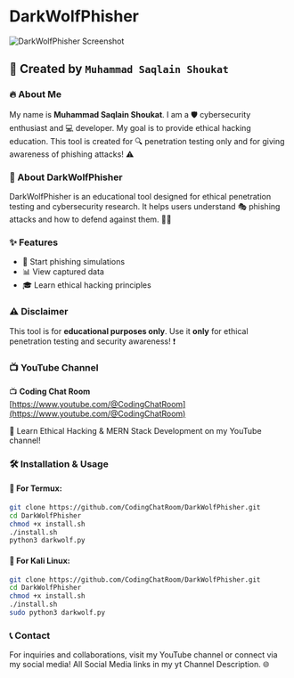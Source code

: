 # DarkWolfPhisher

![DarkWolfPhisher Screenshot](https://yt3.ggpht.com/woFr9oOm9ZJIVKDYHSfwnHHFXiVtuRiE2EWWBk1zUCobYKeM06Fik1o8v_I39gerdgkU8iauB4P1APY=s1280-rw-nd-v1)

## 👤 Created by `Muhammad Saqlain Shoukat`

### 🔥 About Me
My name is **Muhammad Saqlain Shoukat**. I am a 🛡️ cybersecurity enthusiast and 💻 developer. My goal is to provide ethical hacking education. This tool is created for 🔍 penetration testing only and for giving awareness of phishing attacks! ⚠️

### 📖 About DarkWolfPhisher
DarkWolfPhisher is an educational tool designed for ethical penetration testing and cybersecurity research. It helps users understand 🎭 phishing attacks and how to defend against them. 🏴‍☠️

### ✨ Features
- 🚀 Start phishing simulations
- 📊 View captured data
- 🎓 Learn ethical hacking principles

### ⚠️ Disclaimer
This tool is for **educational purposes only**. Use it **only** for ethical penetration testing and security awareness! ❗

### 📺 YouTube Channel
📺 **Coding Chat Room**  
[https://www.youtube.com/@CodingChatRoom](https://www.youtube.com/@CodingChatRoom)

🎥 Learn Ethical Hacking & MERN Stack Development on my YouTube channel!

### 🛠️ Installation & Usage
#### 📱 For Termux:
```sh
git clone https://github.com/CodingChatRoom/DarkWolfPhisher.git
cd DarkWolfPhisher
chmod +x install.sh
./install.sh
python3 darkwolf.py
```

#### 🐧 For Kali Linux:
```sh
git clone https://github.com/CodingChatRoom/DarkWolfPhisher.git
cd DarkWolfPhisher
chmod +x install.sh
./install.sh
sudo python3 darkwolf.py
```

### 📞 Contact
For inquiries and collaborations, visit my YouTube channel or connect via my social media! All Social Media links in my yt Channel Description. 🌐

